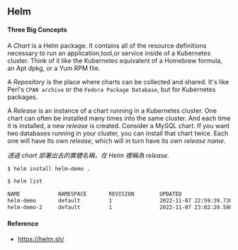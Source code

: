 ## Helm
#### Three Big Concepts
A *Chart* is a Helm package. It contains all of the resource definitions necessary to run an application,tool,or service inside of a Kubernetes cluster. Think of it like the Kubernetes equivalent of a Homebrew formula, an Apt dpkg, or a Yum RPM file.

A *Repository* is the place where charts can be collected and shared. It's like Perl's `CPAN archive` or the `Fedora Package Database`, but for Kubernetes packages.

A *Release* is an instance of a chart running in a Kubernetes cluster. One chart can often be installed many times into the same cluster. And each time it is installed, a new *release* is created. Consider a MySQL chart. If you want two databases running in your cluster, you can install that chart twice. Each one will have its own *release*, which will in turn have its own *release name*.

*透過 chart 部署出去的實體名稱，在 Helm 裡稱為 release.*
```bash
$ helm install helm-demo .
```
```bash
$ helm list

NAME            NAMESPACE       REVISION        UPDATED                                 STATUS          CHART           APP VERSION
helm-demo       default         1               2022-11-07 22:59:39.730672 +0800 CST    deployed        helm-demo-0.1.0 1.16.0     
helm-demo-2     default         1               2022-11-07 23:02:20.586937 +0800 CST    deployed        helm-demo-0.1.0 1.16.0 
```
#### Reference
- https://helm.sh/
